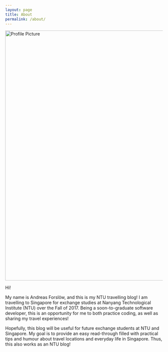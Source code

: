 ```yaml
---
layout: page
title: About
permalink: /about/
---
```


<!-- ![Profile Picture](https://lh3.googleusercontent.com/7DU1qcdTNTkZay_lfz4VJsiUjhR_6-dhTrpNp3F49YoHGZMpCmwVRU_XSvuyQALBnsiy1YG2VckGFV6F7XoBcNnmWD0XIP0kcylIKsjCvn-k-M5gE7ZO7D_lk-kMexYoZh62MtPehQ) -->

<img src="https://lh3.googleusercontent.com/7DU1qcdTNTkZay_lfz4VJsiUjhR_6-dhTrpNp3F49YoHGZMpCmwVRU_XSvuyQALBnsiy1YG2VckGFV6F7XoBcNnmWD0XIP0kcylIKsjCvn-k-M5gE7ZO7D_lk-kMexYoZh62MtPehQ" alt="Profile Picture" style="width: 800px;"/>

Hi!

My name is Andreas Forslöw, and this is my NTU travelling blog! I am travelling to Singapore for exchange studies at Nanyang Technological Institute (NTU) over the Fall of 2017. Being a soon-to-graduate software developer, this is an opportunity for me to both practice coding, as well as sharing my travel experiences!

Hopefully, this blog will be useful for future exchange students at NTU and Singapore. My goal is to provide an easy read-through filled with practical tips and humour about travel locations and everyday life in Singapore. Thus, this also works as an NTU blog!
